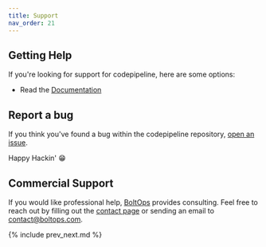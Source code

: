 ```yaml
---
title: Support
nav_order: 21
---
```


## Getting Help

If you're looking for support for codepipeline, here are some options:

* Read the [Documentation](http://https://codepipeline.org)

## Report a bug

If you think you've found a bug within the codepipeline repository, [open an issue](https://github.com/tongueroo/codepipeline/issues/new/choose).

Happy Hackin' 😁

## Commercial Support

If you would like professional help, [BoltOps](https://www.boltops.com/) provides consulting. Feel free to reach out by filling out the [contact page](https://www.boltops.com/contact) or sending an email to contact@boltops.com.

{% include prev_next.md %}